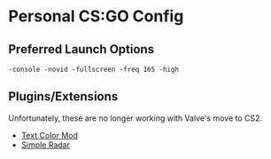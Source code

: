 # Personal CS:GO Config

## Preferred Launch Options

`-console -novid -fullscreen -freq 165 -high`

## Plugins/Extensions

Unfortunately, these are no longer working with Valve's move to CS2.

- [Text Color Mod](https://maximhere.me/modifications/)
- [Simple Radar](https://readtldr.gg/simpleradar)
